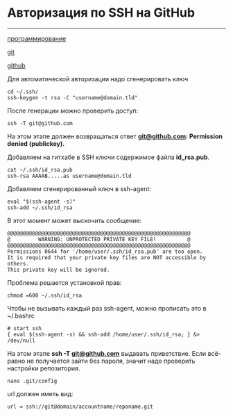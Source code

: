 # Авторизация по SSH на GitHub

---

[программирование](./meta_programmirovanie.md)

[git](./meta_git.md)

[github](./meta_github.md)

Для автоматической авторизации надо сгенерировать ключ

```
cd ~/.ssh/
ssh-keygen -t rsa -C "username@domain.tld"
```

После генерации можно проверить доступ:

```
ssh -T git@github.com
```

На этом этапе должен возвращаться ответ **git@github.com: Permission denied (publickey).**

Добавляем на гитхабе в SSH ключи содержимое файла **id_rsa.pub**.

```
cat ~/.ssh/id_rsa.pub
ssh-rsa AAAAB.....as username@domain.tld
```

Добавляем сгенерированный ключ в ssh-agent:

```
eval "$(ssh-agent -s)"
ssh-add ~/.ssh/id_rsa
```

В этот момент может выскочить сообщение:

```
@@@@@@@@@@@@@@@@@@@@@@@@@@@@@@@@@@@@@@@@@@@@@@@@@@@@@@@@@@@                                                                                                                                     
@         WARNING: UNPROTECTED PRIVATE KEY FILE!          @                                                                                                                                     
@@@@@@@@@@@@@@@@@@@@@@@@@@@@@@@@@@@@@@@@@@@@@@@@@@@@@@@@@@@
Permissions 0644 for '/home/user/.ssh/id_rsa.pub' are too open.
It is required that your private key files are NOT accessible by others.
This private key will be ignored.
```

Проблема решается установкой прав:

```
chmod =600 ~/.ssh/id_rsa
```

Чтобы не вызывать каждый раз ssh-agent, можно прописать это в ~/.bashrc

```
# start ssh
{ eval $(ssh-agent -s) && ssh-add /home/user/.ssh/id_rsa; } &> /dev/null
```

На этом этапе **ssh -T git@github.com** выдавать приветствие. 
Если всё-равно не получается зайти без пароля, значит надо проверить настройки репозитория.

```
nano .git/config
```

url должен иметь вид:

```
url = ssh://git@domain/accountname/reponame.git
```
